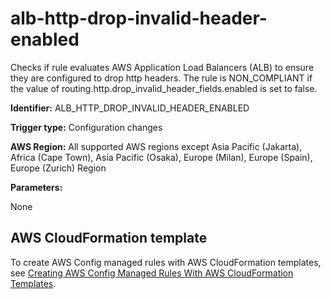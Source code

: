 # alb\-http\-drop\-invalid\-header\-enabled<a name="alb-http-drop-invalid-header-enabled"></a>

Checks if rule evaluates AWS Application Load Balancers \(ALB\) to ensure they are configured to drop http headers\. The rule is NON\_COMPLIANT if the value of routing\.http\.drop\_invalid\_header\_fields\.enabled is set to false\. 

**Identifier:** ALB\_HTTP\_DROP\_INVALID\_HEADER\_ENABLED

**Trigger type:** Configuration changes

**AWS Region:** All supported AWS regions except Asia Pacific \(Jakarta\), Africa \(Cape Town\), Asia Pacific \(Osaka\), Europe \(Milan\), Europe \(Spain\), Europe \(Zurich\) Region

**Parameters:**

None  

## AWS CloudFormation template<a name="w2aac12c31c27b9b9c15"></a>

To create AWS Config managed rules with AWS CloudFormation templates, see [Creating AWS Config Managed Rules With AWS CloudFormation Templates](aws-config-managed-rules-cloudformation-templates.md)\.